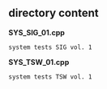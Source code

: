 ## directory content

**SYS_SIG_01.cpp**
```
system tests SIG vol. 1
```

**SYS_TSW_01.cpp**
```
system tests TSW vol. 1
```
